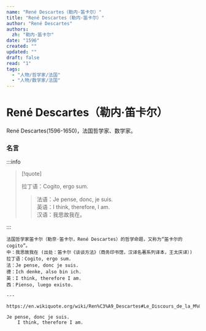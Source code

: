 ```yaml
---
name: "René Descartes（勒内·笛卡尔）"
title: "René Descartes（勒内·笛卡尔）"
author: "René Descartes"
authors:
  zh: "勒内·笛卡尔"
date: "1596"
created: ""
updated: ""
draft: false
read: "1"
tags: 
  - "人物/哲学家/法国"
  - "人物/数学家/法国"
---
```


# René Descartes（勒内·笛卡尔）

René Descartes(1596-1650)，法国哲学家、数学家。

### 名言

:::info

> [!quote]
>
> 拉丁语：Cogito, ergo sum.
>
> > 法语：Je pense, donc, je suis.  
> > 英语：I think, therefore, I am.  
> > 汉语：我思故我在。  

:::

```
法国哲学家笛卡尔（勒奈·笛卡尔，René Descartes）的哲学命题，又称为“笛卡尔的cogito”。
中：我思故我在 (出处：笛卡尔《谈谈方法》（商务印书馆，汉译名著系列译本，王太庆译）)
拉丁语：Cogito, ergo sum.
法：Je pense, donc je suis.
德：Ich denke, also bin ich.
英：I think, therefore I am.
西：Pienso, luego existo.

---

https://en.wikiquote.org/wiki/Ren%C3%A9_Descartes#Le_Discours_de_la_M%C3%A9thode_(1637)

Je pense, donc je suis.
    I think, therefore I am.
```
